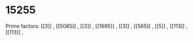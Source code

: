 # 15255

Prime factors: [[3]] , [[5085]] , [[3]] , [[1695]] , [[3]] , [[565]] , [[5]] , [[113]] , [[113]] , 